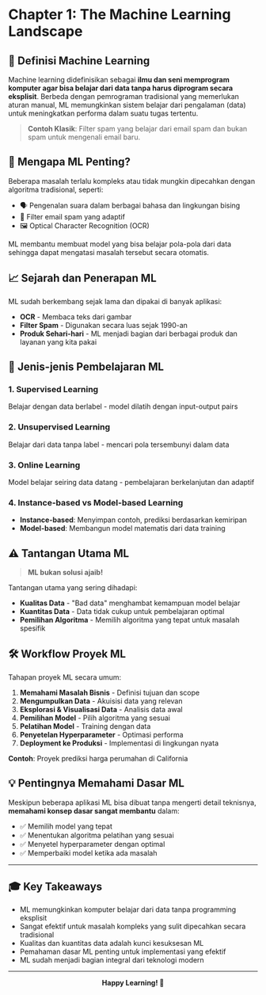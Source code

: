 # Chapter 1: The Machine Learning Landscape

## 🎯 Definisi Machine Learning

Machine learning didefinisikan sebagai **ilmu dan seni memprogram komputer agar bisa belajar dari data tanpa harus diprogram secara eksplisit**. Berbeda dengan pemrograman tradisional yang memerlukan aturan manual, ML memungkinkan sistem belajar dari pengalaman (data) untuk meningkatkan performa dalam suatu tugas tertentu.

> **Contoh Klasik**: Filter spam yang belajar dari email spam dan bukan spam untuk mengenali email baru.

## 🚀 Mengapa ML Penting?

Beberapa masalah terlalu kompleks atau tidak mungkin dipecahkan dengan algoritma tradisional, seperti:
- 🗣️ Pengenalan suara dalam berbagai bahasa dan lingkungan bising
- 📧 Filter email spam yang adaptif
- 🖼️ Optical Character Recognition (OCR)

ML membantu membuat model yang bisa belajar pola-pola dari data sehingga dapat mengatasi masalah tersebut secara otomatis.

## 📈 Sejarah dan Penerapan ML

ML sudah berkembang sejak lama dan dipakai di banyak aplikasi:
- **OCR** - Membaca teks dari gambar
- **Filter Spam** - Digunakan secara luas sejak 1990-an
- **Produk Sehari-hari** - ML menjadi bagian dari berbagai produk dan layanan yang kita pakai

## 🔬 Jenis-jenis Pembelajaran ML

### 1. **Supervised Learning**
Belajar dengan data berlabel - model dilatih dengan input-output pairs

### 2. **Unsupervised Learning** 
Belajar dari data tanpa label - mencari pola tersembunyi dalam data

### 3. **Online Learning**
Model belajar seiring data datang - pembelajaran berkelanjutan dan adaptif

### 4. **Instance-based vs Model-based Learning**
- **Instance-based**: Menyimpan contoh, prediksi berdasarkan kemiripan
- **Model-based**: Membangun model matematis dari data training

## ⚠️ Tantangan Utama ML

> **ML bukan solusi ajaib!**

Tantangan utama yang sering dihadapi:
- **Kualitas Data** - "Bad data" menghambat kemampuan model belajar
- **Kuantitas Data** - Data tidak cukup untuk pembelajaran optimal
- **Pemilihan Algoritma** - Memilih algoritma yang tepat untuk masalah spesifik

## 🛠️ Workflow Proyek ML

Tahapan proyek ML secara umum:

1. **Memahami Masalah Bisnis** - Definisi tujuan dan scope
2. **Mengumpulkan Data** - Akuisisi data yang relevan
3. **Eksplorasi & Visualisasi Data** - Analisis data awal
4. **Pemilihan Model** - Pilih algoritma yang sesuai
5. **Pelatihan Model** - Training dengan data
6. **Penyetelan Hyperparameter** - Optimasi performa
7. **Deployment ke Produksi** - Implementasi di lingkungan nyata

**Contoh**: Proyek prediksi harga perumahan di California

## 💡 Pentingnya Memahami Dasar ML

Meskipun beberapa aplikasi ML bisa dibuat tanpa mengerti detail teknisnya, **memahami konsep dasar sangat membantu** dalam:

- ✅ Memilih model yang tepat
- ✅ Menentukan algoritma pelatihan yang sesuai  
- ✅ Menyetel hyperparameter dengan optimal
- ✅ Memperbaiki model ketika ada masalah

---

## 🎓 Key Takeaways

- ML memungkinkan komputer belajar dari data tanpa programming eksplisit
- Sangat efektif untuk masalah kompleks yang sulit dipecahkan secara tradisional
- Kualitas dan kuantitas data adalah kunci kesuksesan ML
- Pemahaman dasar ML penting untuk implementasi yang efektif
- ML sudah menjadi bagian integral dari teknologi modern

---

<div align="center">

**Happy Learning! 🚀**

</div>
